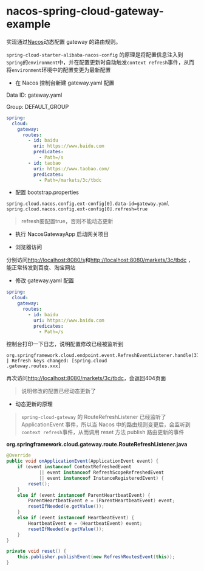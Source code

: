 # nacos-spring-cloud-gateway-example

实现通过[Nacos](https://nacos.io/zh-cn/)动态配置 gateway 的路由规则。

`spring-cloud-starter-alibaba-nacos-config` 的原理是将配置信息注入到`Spring`的`environment`中，并在配置更新时自动触发`context refresh`事件，从而将`environment`环境中的配置变更为最新配置

- 在 Nacos 控制台新建 gateway.yaml 配置

Data ID: gateway.yaml

Group: DEFAULT_GROUP
```yaml
spring:
  cloud:
    gateway:
      routes:
        - id: baidu
          uri: https://www.baidu.com
          predicates:
            - Path=/s
        - id: taobao
          uri: https://www.taobao.com/
          predicates:
            - Path=/markets/3c/tbdc
```
- 配置 bootstrap.properties
```properties
spring.cloud.nacos.config.ext-config[0].data-id=gateway.yaml
spring.cloud.nacos.config.ext-config[0].refresh=true
```
> refresh要配置true，否则不能动态更新

- 执行 NacosGatewayApp 启动网关项目

- 浏览器访问

分别访问[http://localhost:8080/s](http://localhost:8080/s)和[http://localhost:8080/markets/3c/tbdc](http://localhost:8080/markets/3c/tbdc)
，能正常转发到百度、淘宝网站

- 修改 gateway.yaml 配置
```yaml
spring:
  cloud:
    gateway:
      routes:
        - id: baidu
          uri: https://www.baidu.com
          predicates:
            - Path=/s
```
控制台打印一下日志，说明配置修改已经被监听到
```text
org.springframework.cloud.endpoint.event.RefreshEventListener.handle(37) | Refresh keys changed: [spring.cloud
.gateway.routes.xxx]
```


再次访问[http://localhost:8080/markets/3c/tbdc](http://localhost:8080/markets/3c/tbdc)，会返回404页面
> 说明修改的配置已经动态更新了

- 动态更新的原理

> `spring-cloud-gateway` 的 RouteRefreshListener 已经监听了 ApplicationEvent 事件，所以当 Nacos 中的路由规则变更后，会监听到`context refresh`事件，从而调用 reset 方法 publish 路由更新的事件

**org.springframework.cloud.gateway.route.RouteRefreshListener.java**
```java
@Override
public void onApplicationEvent(ApplicationEvent event) {
    if (event instanceof ContextRefreshedEvent
            || event instanceof RefreshScopeRefreshedEvent
            || event instanceof InstanceRegisteredEvent) {
        reset();
    }
    else if (event instanceof ParentHeartbeatEvent) {
        ParentHeartbeatEvent e = (ParentHeartbeatEvent) event;
        resetIfNeeded(e.getValue());
    }
    else if (event instanceof HeartbeatEvent) {
        HeartbeatEvent e = (HeartbeatEvent) event;
        resetIfNeeded(e.getValue());
    }
}

private void reset() {
    this.publisher.publishEvent(new RefreshRoutesEvent(this));
}
```
